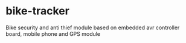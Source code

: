 bike-tracker
============

Bike security and anti thief module based on embedded avr controller board, mobile phone and GPS module

